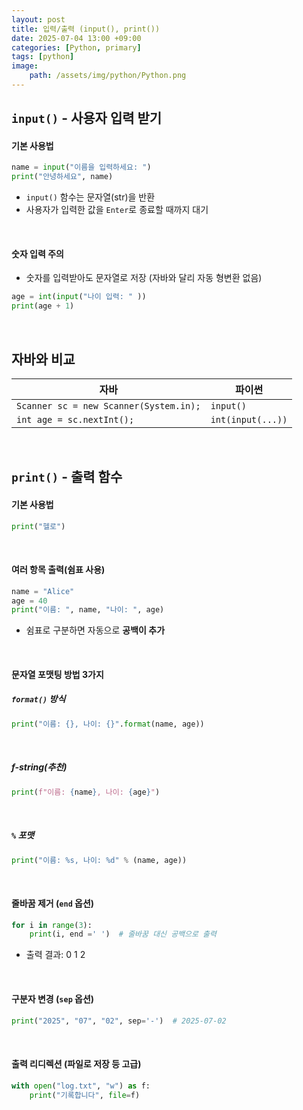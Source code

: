 ```yaml
---
layout: post
title: 입력/출력 (input(), print())
date: 2025-07-04 13:00 +09:00
categories: [Python, primary]
tags: [python]
image:
    path: /assets/img/python/Python.png
---
```


## `input()` - 사용자 입력 받기

#### 기본 사용법

```python
name = input("이름을 입력하세요: ")
print("안녕하세요", name)
```

- `input()` 함수는 문자열(str)을 반환
- 사용자가 입력한 값을 `Enter`로 종료할 때까지 대기

<br>

#### 숫자 입력 주의

- 숫자를 입력받아도 문자열로 저장 (자바와 달리 자동 형변환 없음)
  
```python
age = int(input("나이 입력: " ))
print(age + 1)
```

<br>

## 자바와 비교

| 자바                                     | 파이썬               |
| -------------------------------------- | ----------------- |
| `Scanner sc = new Scanner(System.in);` | `input()`         |
| `int age = sc.nextInt();`              | `int(input(...))` |

<br>

## `print()` - 출력 함수

#### 기본 사용법

```python
print("헬로")
```

<br>

#### 여러 항목 출력(쉼표 사용)

```python
name = "Alice"
age = 40
print("이름: ", name, "나이: ", age)
```

- 쉼표로 구분하면 자동으로 **공백이 추가**

<br>

#### 문자열 포맷팅 방법 3가지

##### `format()` 방식

```python
print("이름: {}, 나이: {}".format(name, age))
```

<br>

##### f-string(추천)

```python
print(f"이름: {name}, 나이: {age}")
```

<br>

##### `%` 포맷

```python
print("이름: %s, 나이: %d" % (name, age))
```

<br>

#### 줄바꿈 제거 (`end` 옵션)

```python
for i in range(3):
    print(i, end =' ')  # 줄바꿈 대신 공백으로 출력
```

- 출력 결과: 0 1 2

<br>

#### 구분자 변경 (`sep`  옵션)

```python
print("2025", "07", "02", sep='-')  # 2025-07-02
```

<br>

#### 출력 리디렉션 (파일로 저장 등 고급)

```python
with open("log.txt", "w") as f:
    print("기록합니다", file=f)
```

<br>

